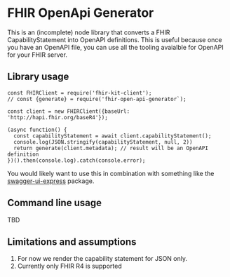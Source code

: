 # FHIR OpenApi Generator

This is an (incomplete) node library that converts a FHIR CapabilityStatement into
OpenAPI definitions. This is useful because once you have an OpenAPI
file, you can use all the tooling avaialble for OpenAPI for your FHIR
server.

## Library usage

```
const FHIRClient = require('fhir-kit-client');
// const {generate} = require('fhir-open-api-generator`);

const client = new FHIRClient({baseUrl: 'http://hapi.fhir.org/baseR4'});

(async function() {
  const capabilityStatement = await client.capabilityStatement();
  console.log(JSON.stringify(capabilityStatement, null, 2))
  return generate(client.metadata); // result will be an OpenAPI definition
})().then(console.log).catch(console.error);

```

You would likely want to use this in combination with something like the
[swagger-ui-express](https://github.com/scottie1984/swagger-ui-express) package.

## Command line usage

TBD

## Limitations and assumptions

1. For now we render the capability statement for JSON only.
2. Currently only FHIR R4 is supported
